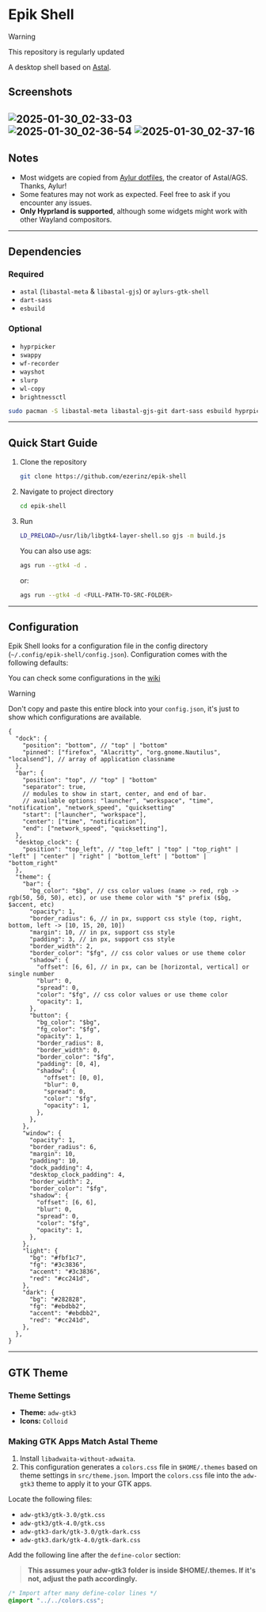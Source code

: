 # Epik Shell

> [!WARNING]
> This repository is regularly updated

A desktop shell based on [Astal](https://github.com/Aylur/Astal/).

## Screenshots

![2025-01-30_02-33-03](https://github.com/user-attachments/assets/12d46e4f-bbec-4c90-865f-3cbb36866bc9)
![2025-01-30_02-36-54](https://github.com/user-attachments/assets/1fa2dc55-41f8-46d6-bfac-afef2e83c32c)
![2025-01-30_02-37-16](https://github.com/user-attachments/assets/d9702b1a-2816-48a5-a9f0-00b7999447dd)
---

## Notes

- Most widgets are copied from [Aylur dotfiles](https://github.com/Aylur/dotfiles), the creator of Astal/AGS. Thanks, Aylur!
- Some features may not work as expected. Feel free to ask if you encounter any issues.
- **Only Hyprland is supported**, although some widgets might work with other Wayland compositors.

---

## Dependencies

### Required

- `astal` (`libastal-meta` & `libastal-gjs`) or `aylurs-gtk-shell`
- `dart-sass`
- `esbuild`

### Optional

- `hyprpicker`
- `swappy`
- `wf-recorder`
- `wayshot`
- `slurp`
- `wl-copy`
- `brightnessctl`

```bash
sudo pacman -S libastal-meta libastal-gjs-git dart-sass esbuild hyprpicker swappy wf-recorder wayshot slurp wl-copy brightnessctl
```

---

## Quick Start Guide

1. Clone the repository
   ```bash
   git clone https://github.com/ezerinz/epik-shell
   ```
2. Navigate to project directory
   ```bash
   cd epik-shell
   ```
3. Run
   ```bash
   LD_PRELOAD=/usr/lib/libgtk4-layer-shell.so gjs -m build.js
   ```
   You can also use ags:
   ```bash
   ags run --gtk4 -d .
   ```
   or:
   ```bash
   ags run --gtk4 -d <FULL-PATH-TO-SRC-FOLDER>
   ```

---

## Configuration
Epik Shell looks for a configuration file in the config directory (`~/.config/epik-shell/config.json`).
Configuration comes with the following defaults:

You can check some configurations in the [wiki](https://github.com/ezerinz/epik-shell/wiki/Configuration-Recipes)
> [!WARNING]
> Don't copy and paste this entire block into your `config.json`, it's just to show which configurations are available.

```jsonc
{
  "dock": {
    "position": "bottom", // "top" | "bottom"
    "pinned": ["firefox", "Alacritty", "org.gnome.Nautilus", "localsend"], // array of application classname
  },
  "bar": {
    "position": "top", // "top" | "bottom"
    "separator": true,
    // modules to show in start, center, and end of bar.
    // available options: "launcher", "workspace", "time", "notification", "network_speed", "quicksetting"
    "start": ["launcher", "workspace"],
    "center": ["time", "notification"],
    "end": ["network_speed", "quicksetting"],
  },
  "desktop_clock": {
    "position": "top_left", // "top_left" | "top" | "top_right" | "left" | "center" | "right" | "bottom_left" | "bottom" | "bottom_right"
  },
  "theme": {
    "bar": {
      "bg_color": "$bg", // css color values (name -> red, rgb -> rgb(50, 50, 50), etc), or use theme color with "$" prefix ($bg, $accent, etc)
      "opacity": 1,
      "border_radius": 6, // in px, support css style (top, right, bottom, left -> [10, 15, 20, 10])
      "margin": 10, // in px, support css style
      "padding": 3, // in px, support css style
      "border_width": 2,
      "border_color": "$fg", // css color values or use theme color
      "shadow": {
        "offset": [6, 6], // in px, can be [horizontal, vertical] or single number
        "blur": 0,
        "spread": 0,
        "color": "$fg", // css color values or use theme color
        "opacity": 1,
      },
      "button": {
        "bg_color": "$bg",
        "fg_color": "$fg",
        "opacity": 1,
        "border_radius": 8,
        "border_width": 0,
        "border_color": "$fg",
        "padding": [0, 4],
        "shadow": {
          "offset": [0, 0],
          "blur": 0,
          "spread": 0,
          "color": "$fg",
          "opacity": 1,
        },
      },
    },
    "window": {
      "opacity": 1,
      "border_radius": 6,
      "margin": 10,
      "padding": 10,
      "dock_padding": 4,
      "desktop_clock_padding": 4,
      "border_width": 2,
      "border_color": "$fg",
      "shadow": {
        "offset": [6, 6],
        "blur": 0,
        "spread": 0,
        "color": "$fg",
        "opacity": 1,
      },
    },
    "light": {
      "bg": "#fbf1c7",
      "fg": "#3c3836",
      "accent": "#3c3836",
      "red": "#cc241d",
    },
    "dark": {
      "bg": "#282828",
      "fg": "#ebdbb2",
      "accent": "#ebdbb2",
      "red": "#cc241d",
    },
  },
}
```

---

## GTK Theme

### Theme Settings

- **Theme:** `adw-gtk3`
- **Icons:** `Colloid`

### Making GTK Apps Match Astal Theme

1. Install `libadwaita-without-adwaita`.
2. This configuration generates a `colors.css` file in `$HOME/.themes` based on theme settings in `src/theme.json`. Import the `colors.css` file into the `adw-gtk3` theme to apply it to your GTK apps.

Locate the following files:

- `adw-gtk3/gtk-3.0/gtk.css`
- `adw-gtk3/gtk-4.0/gtk.css`
- `adw-gtk3-dark/gtk-3.0/gtk-dark.css`
- `adw-gtk3.dark/gtk-4.0/gtk-dark.css`

Add the following line after the `define-color` section:

> **This assumes your adw-gtk3 folder is inside $HOME/.themes. If it's not, adjust the path accordingly.**

```css
/* Import after many define-color lines */
@import "../../colors.css";
```
